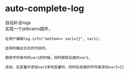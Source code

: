 # auto-complete-log


自动补全logs<br>
    实现一个jetbrains插件，
    
    在用户编辑log.info("method=> var1={}", var1);
    
    这样的输出日志的代码时，
    
    删除字符串中的var1的时候，同时删除后面的var1，
    
    添加，在变量中添加var2本地变量时，同时在前面的字符串添加var2={}
